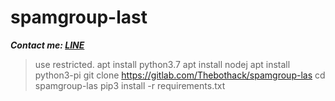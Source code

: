 # spamgroup-last
***Contact me: [LINE](https://line.me/ti/p/~herrscher_of_void)***
> use restricted.
apt install python3.7
apt install nodej
apt install python3-pi
git clone https://gitlab.com/Thebothack/spamgroup-las
cd spamgroup-las
pip3 install -r requirements.txt